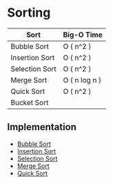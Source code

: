 # Sorting

| Sort 	           | Big-O Time  	  |
|------------------|----------------|
| Bubble Sort	     | O ( n^2 )  	   |
| Insertion Sort 	 | O ( n^2 )  	   |
| Selection Sort 	 | O ( n^2 ) 	    |
| Merge Sort       | O ( n log n )	 |
| Quick Sort       | O ( n^2 )	     |
| Bucket Sort      | 	              |

## Implementation
- [Bubble Sort](implementation/bubble_sort.py)
- [Insertion Sort](implementation/insertion_sort.py)
- [Selection Sort](implementation/selection_sort.py)
- [Merge Sort](implementation/merge_sort.py)
- [Quick Sort](implementation/quick_sort.py)
